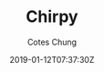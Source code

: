 ---
title: "Chirpy"
github: https://github.com/cotes2020/jekyll-theme-chirpy/
demo: https://cotes2020.github.io/chirpy-demo/
author: Cotes Chung
date: 2019-01-12T07:37:30Z
github_branch: master
ssg:
  - Jekyll
cms:
  - No CMS
description: "A Jekyll theme with responsive web design that focuses on text presentation."
---